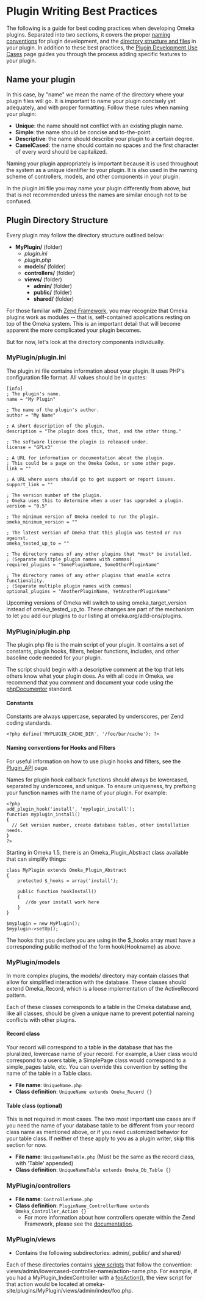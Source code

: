 Plugin Writing Best Practices
=============================


The following is a guide for best coding practices when developing Omeka
plugins. Separated into two sections, it covers the proper [naming
conventions](Plugin_Writing_Best_Practices.html#Name_your_plugin) for
plugin development, and the [directory structure and
files](Plugin_Writing_Best_Practices.html#Plugin_Directory_Structure) in
your plugin. In addition to these best practices, the [Plugin
Development Use
Cases](Plugin_Development_Use_Cases.html "Plugin Development Use Cases")
page guides you through the process adding specific features to your
plugin.

Name your plugin
-------------------------------------------------------------------------

In this case, by "name" we mean the name of the directory where your
plugin files will go. It is important to name your plugin concisely yet
adequately, and with proper formatting. Follow these rules when naming
your plugin:

-   **Unique**: the name should not conflict with an existing
    plugin name.
-   **Simple**: the name should be concise and to-the-point.
-   **Descriptive**: the name should describe your plugin to a
    certain degree.
-   **CamelCased**: the name should contain no spaces and the first
    character of every word should be capitalized.

Naming your plugin appropriately is important because it is used
throughout the system as a unique identifier to your plugin. It is also
used in the naming scheme of controllers, models, and other components
in your plugin.

In the plugin.ini file you may name your plugin differently from above,
but that is not recommended unless the names are similar enough not to
be confused.

Plugin Directory Structure
---------------------------------------------------------------------------------------------

Every plugin may follow the directory structure outlined below:

-   **MyPlugin/** (folder)
    -   *plugin.ini*
    -   *plugin.php*
    -   **models/** (folder)
    -   **controllers/** (folder)
    -   **views/** (folder)
        -   **admin/** (folder)
        -   **public/** (folder)
        -   **shared/** (folder)

For those familiar with [Zend Framework](http://framework.zend.com), you
may recognize that Omeka plugins work as modules -- that is,
self-contained applications resting on top of the Omeka system. This is
an important detail that will become apparent the more complicated your
plugin becomes.

But for now, let's look at the directory components individually.

### MyPlugin/plugin.ini 

The plugin.ini file contains information about your plugin. It uses
PHP's configuration file format. All values should be in quotes:


``` {.de1}
[info]
; The plugin's name.
name = "My Plugin"
 
; The name of the plugin's author.
author = "My Name"
 
; A short description of the plugin.
description = "The plugin does this, that, and the other thing."
 
; The software license the plugin is released under.
license = "GPLv3"
 
; A URL for information or documentation about the plugin.
; This could be a page on the Omeka Codex, or some other page.
link = ""
 
; A URL where users should go to get support or report issues.
support_link = ""
 
; The version number of the plugin.
; Omeka uses this to determine when a user has upgraded a plugin.
version = "0.5"
 
; The minimum version of Omeka needed to run the plugin.
omeka_minimum_version = ""
 
; The latest version of Omeka that this plugin was tested or run against.
omeka_tested_up_to = ""
 
; The directory names of any other plugins that *must* be installed.
; (Separate mulitple plugin names with commas)
required_plugins = "SomePluginName, SomeOtherPluginName"
 
; The directory names of any other plugins that enable extra functionality.
; (Separate multiple plugin names with commas)
optional_plugins = "AnotherPluginName, YetAnotherPluginName"
```


Upcoming versions of Omeka will switch to using omeka\_target\_version
instead of omeka\_tested\_up\_to. These changes are part of the
mechanism to let you add our plugins to our listing at
omeka.org/add-ons/plugins.

### MyPlugin/plugin.php 

The plugin.php file is the main script of your plugin. It contains a set
of constants, plugin hooks, filters, helper functions, includes, and
other baseline code needed for your plugin.

The script should begin with a descriptive comment at the top that lets
others know what your plugin does. As with all code in Omeka, we
recommend that you comment and document your code using the
[phpDocumentor](http://www.phpdoc.org/) standard.

#### Constants 

Constants are always uppercase, separated by underscores, per Zend
coding standards.

``` {.de1}
<?php define('MYPLUGIN_CACHE_DIR', '/foo/bar/cache'); ?>
```

#### Naming conventions for Hooks and Filters 

For useful information on how to use plugin hooks and filters, see the
[Plugin\_API](Plugin_API.html "Plugin API") page.

Names for plugin hook callback functions should always be lowercased,
separated by underscores, and unique. To ensure uniqueness, try
prefixing your function names with the name of your plugin. For example:


``` {.de1}
<?php
add_plugin_hook('install', 'myplugin_install');
function myplugin_install()
{
  // Set version number, create database tables, other installation needs.
}
?>
```



Starting in Omeka 1.5, there is an Omeka\_Plugin\_Abstract class
available that can simplify things:



``` {.de1}
class MyPlugin extends Omeka_Plugin_Abstract
{
    protected $_hooks = array('install');
 
    public function hookInstall()
    {
       //do your install work here
    }
}
 
$myplugin = new MyPlugin();
$myplugin->setUp();
```


The hooks that you declare you are using in the \$\_hooks array must
have a corresponding public method of the form hook{Hookname} as above.

### MyPlugin/models 

In more complex plugins, the models/ directory may contain classes that
allow for simplified interaction with the database. These classes should
extend Omeka\_Record, which is a loose implementation of the
ActiveRecord pattern.

Each of these classes corresponds to a table in the Omeka database and,
like all classes, should be given a unique name to prevent potential
naming conflicts with other plugins.

#### Record class 

Your record will correspond to a table in the database that has the
pluralized, lowercase name of your record. For example, a User class
would correspond to a users table, a SimplePage class would correspond
to a simple\_pages table, etc. You can override this convention by
setting the name of the table in a Table class.

-   **File name**: `UniqueName.php`
-   **Class definition**: `UniqueName extends Omeka_Record {}`

#### Table class (optional)

This is not required in most cases. The two most important use cases are
if you need the name of your database table to be different from your
record class name as mentioned above, or if you need customized behavior
for your table class. If neither of these apply to you as a plugin
writer, skip this section for now.

-   **File name**: `UniqueNameTable.php` (Must be the same as the record
    class, with 'Table' appended)
-   **Class definition**: `UniqueNameTable extends Omeka_Db_Table {}`

### MyPlugin/controllers 

-   **File name**: `ControllerName.php`
-   **Class definition**:
    `PluginName_ControllerName extends Omeka_Controller_Action {}`
    -   For more information about how controllers operate within the
        Zend Framework, please see the
        [documentation](http://framework.zend.com/manual/en/zend.controller.html).

###  MyPlugin/views 

-   Contains the following subdirectories: admin/, public/ and shared/

Each of these directories contains [view
scripts](http://framework.zend.com/manual/en/zend.controller.html#zend.controller.quickstart.go.view)
that follow the convention:
views/admin/lowercased-controller-name/action-name.php. For example, if
you had a MyPlugin\_IndexController with a
[fooAction()](http://framework.zend.com/manual/en/zend.controller.html#zend.controller.quickstart.go.controller),
the view script for that action would be located at
omeka-site/plugins/MyPlugin/views/admin/index/foo.php.

